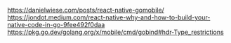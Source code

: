 https://danielwiese.com/posts/react-native-gomobile/
https://jondot.medium.com/react-native-why-and-how-to-build-your-native-code-in-go-9fee492f0daa
https://pkg.go.dev/golang.org/x/mobile/cmd/gobind#hdr-Type_restrictions
